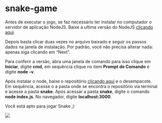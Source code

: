 # snake-game

Antes de executar o jogo, se faz necessário ter instalar no computador o servidor de aplicação NodeJS. Baixe a ultima versão do NodeJS [clicando aqui](https://nodejs.org/en/).

Depois basta clicar duas vezes no arquivo baixado e seguir os passos dados na janela de instalação. Por padrão, você não precisa alterar nada: apenas siga clicando em “Next”.

Para conferir a versão, abra uma janela de comando para isso clique em **Iniciar**, digite **cmd**, em sequência clique no item **Prompt de Comando** e digite **node -v**.

Após instalar o node, baixe o repositório [clicando aqui](https://github.com/augsmachado/snake-game) e o desempacote. Em sequência, acesse o a pasta onde se encontra o repositório via terminal e acesse a pasta **snake**. Após acessar a pasta **snake**, digite o comando **node index.js**. No navegador, digite **localhost:3000**.

Você está apto para jogar Snake ;)

[![](https://encrypted-tbn0.gstatic.com/images?q=tbn:ANd9GcTmkPjRUWVr4znvnW2FcfzzmMUpHoH8dz2aAfZz4uOumRBn4kQD&s)](https://youtu.be/3K7WmwQTMyI)
